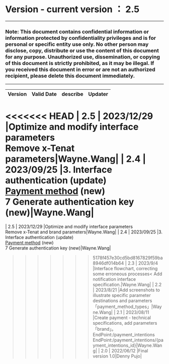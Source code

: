 # Version    -    current version ： 2.5
_________________
### Note: This document contains confidential information or information protected by confidentiality privileges and is for personal or specific entity use only. No other person may disclose, copy, distribute or use the content of this document for any purpose. Unauthorized use, dissemination, or copying of this document is strictly prohibited, as it may be illegal. If you received this document in error or are not an authorized recipient, please delete this document immediately.



_________________
 
| Version      | Valid Date	 | describe                       |Updater|
| ------ | :-----------: | -------------------------------------------|-----     |   
<<<<<<< HEAD
| 2.5     |   2023/12/29    |Optimize and modify interface parameters<br>Remove x-Tenat parameters|Wayne.Wang|
| 2.4     |   2023/09/25     |3. Interface authentication (update)<br>[Payment method](../APIdocumentationdescription.md) (new)<br>7 Generate authentication key (new)|Wayne.Wang|
=======
| 2.5     |   2023/12/29    |Optimize and modify interface parameters<br>Remove x-Tenat and brand parameters|Wayne.Wang|
| 2.4     |   2023/09/25     |3. Interface authentication (update)<br>[Payment method](/en/APIdocumentationdescription.md) (new)<br>7 Generate authentication key (new)|Wayne.Wang|
>>>>>>> 5178f457e30cd5bd8167829f59ba8946df014b64
| 2.3     |   2023/9/4    |Interface flowchart, correcting some erroneous processes< Add notification interface specification.|Wayne.Wang|
| 2.2     |   2023/8/21    |Add screenshots to illustrate specific parameter destinations and parameters「payment_method_types」|Wayne.Wang|
| 2.1     |   2023/08/11    |Create payment - technical specifications, add parameters「brand」。<br>EndPoint:/payment_intentions<br>EndPoint:/payment_intentions/{payment_intentions_id}|Wayne.Wang|
| 2.0     |   2022/06/12    |Final version 1.0|Denny Pujo|
